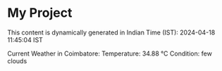 # My Project

This content is dynamically generated in Indian Time (IST): 2024-04-18 11:45:04 IST


Current Weather in Coimbatore:
Temperature: 34.88 °C
Condition: few clouds
